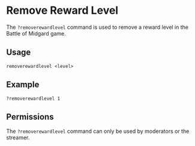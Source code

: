# Remove Reward Level

The `?removerewardlevel` command is used to remove a reward level in the Battle of Midgard game.

## Usage

`removerewardlevel <level>`

## Example

`?removerewardlevel 1`

## Permissions

The `?removerewardlevel` command can only be used by moderators or the streamer.